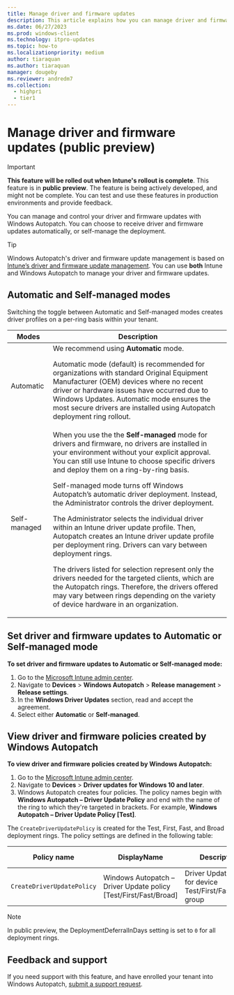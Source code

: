 ```yaml
---
title: Manage driver and firmware updates
description: This article explains how you can manage driver and firmware updates with Windows Autopatch
ms.date: 06/27/2023 
ms.prod: windows-client
ms.technology: itpro-updates
ms.topic: how-to
ms.localizationpriority: medium
author: tiaraquan
ms.author: tiaraquan
manager: dougeby
ms.reviewer: andredm7
ms.collection:
  - highpri
  - tier1
---
```


# Manage driver and firmware updates (public preview)

> [!IMPORTANT]
> **This feature will be rolled out when Intune's rollout is complete**. This feature is in **public preview**. The feature is being actively developed, and might not be complete. You can test and use these features in production environments and provide feedback.

You can manage and control your driver and firmware updates with Windows Autopatch. You can choose to receive driver and firmware updates automatically, or self-manage the deployment.

> [!TIP]
> Windows Autopatch's driver and firmware update management is based on [Intune’s driver and firmware update management](/mem/intune/protect/windows-driver-updates-overview). You can use **both** Intune and Windows Autopatch to manage your driver and firmware updates.

## Automatic and Self-managed modes

Switching the toggle between Automatic and Self-managed modes creates driver profiles on a per-ring basis within your tenant.

| Modes | Description |
| ----- | -----|
| Automatic | We recommend using **Automatic** mode.<p>Automatic mode (default) is recommended for organizations with standard Original Equipment Manufacturer (OEM) devices where no recent driver or hardware issues have occurred due to Windows Updates. Automatic mode ensures the most secure drivers are installed using Autopatch deployment ring rollout.</p> |
| Self-managed | When you use the the **Self-managed** mode for drivers and firmware, no drivers are installed in your environment without your explicit approval. You can still use Intune to choose specific drivers and deploy them on a ring-by-ring basis.<p>Self-managed mode turns off Windows Autopatch’s automatic driver deployment. Instead, the Administrator controls the driver deployment.<p>The Administrator selects the individual driver within an Intune driver update profile. Then, Autopatch creates an Intune driver update profile per deployment ring. Drivers can vary between deployment rings.</p><p>The drivers listed for selection represent only the drivers needed for the targeted clients, which are the Autopatch rings. Therefore, the drivers offered may vary between rings depending on the variety of device hardware in an organization.</p> |

## Set driver and firmware updates to Automatic or Self-managed mode

**To set driver and firmware updates to Automatic or Self-managed mode:**

1. Go to the [Microsoft Intune admin center](https://go.microsoft.com/fwlink/?linkid=2109431).
1. Navigate to **Devices** > **Windows Autopatch** > **Release management** > **Release settings**.
1. In the **Windows Driver Updates** section, read and accept the agreement.
1. Select either **Automatic** or **Self-managed**.

## View driver and firmware policies created by Windows Autopatch

**To view driver and firmware policies created by Windows Autopatch:**

1. Go to the [Microsoft Intune admin center](https://go.microsoft.com/fwlink/?linkid=2109431).
1. Navigate to **Devices** > **Driver updates for Windows 10 and later**.
1. Windows Autopatch creates four policies. The policy names begin with **Windows Autopatch – Driver Update Policy** and end with the name of the ring to which they're targeted in brackets. For example, **Windows Autopatch – Driver Update Policy [Test]**.

The `CreateDriverUpdatePolicy` is created for the Test, First, Fast, and Broad deployment rings. The policy settings are defined in the following table:

| Policy name | DisplayName | Description | Approval Type | DeploymentDeferralInDays |
| ----- | ----- | ----- | ----- | ----- |
| `CreateDriverUpdatePolicy` | Windows Autopatch – Driver Update policy [Test/First/Fast/Broad] | Driver Update Policy for device Test/First/Fast/Broad group | Automatic | `0` |

> [!NOTE]
> In public preview, the DeploymentDeferralInDays setting is set to `0` for all deployment rings.

## Feedback and support

If you need support with this feature, and have enrolled your tenant into Windows Autopatch, [submit a support request](../operate/windows-autopatch-support-request.md).
